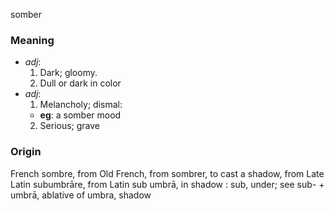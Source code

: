 somber
### Meaning
+ _adj_:
   1. Dark; gloomy.
   2. Dull or dark in color
+ _adj_:
   1. Melancholy; dismal:
    + __eg__: a somber mood
   2. Serious; grave

### Origin

French sombre, from Old French, from sombrer, to cast a shadow, from Late Latin subumbrāre, from Latin sub umbrā, in shadow : sub, under; see sub- + umbrā, ablative of umbra, shadow

